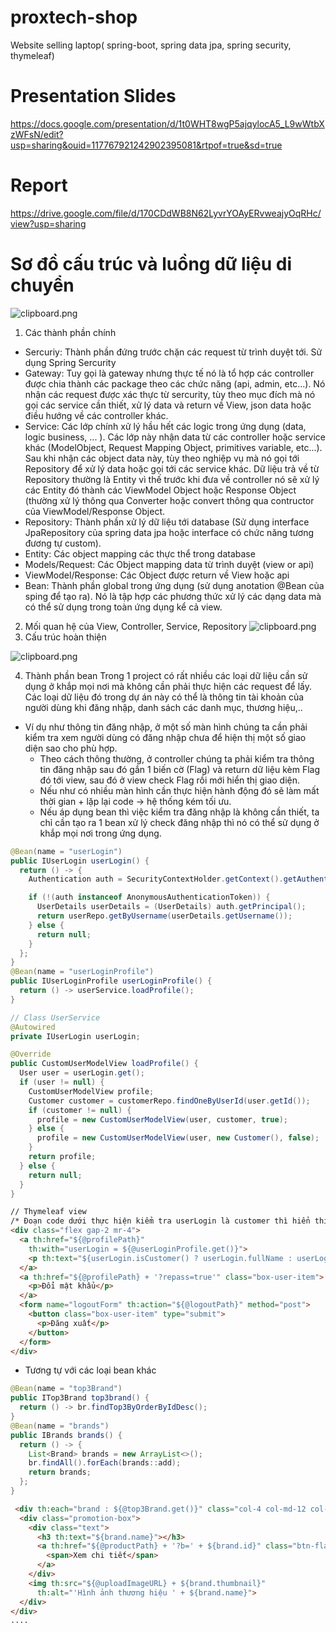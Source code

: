 # proxtech-shop
Website selling laptop( spring-boot, spring data jpa, spring security, thymeleaf)
# Presentation Slides
https://docs.google.com/presentation/d/1t0WHT8wgP5ajqylocA5_L9wWtbXzWFsN/edit?usp=sharing&ouid=117767921242902395081&rtpof=true&sd=true
# Report
https://drive.google.com/file/d/170CDdWB8N62LyvrYOAyERvweajyOqRHc/view?usp=sharing
# Sơ đồ cấu trúc và luồng dữ liệu di chuyển
![clipboard.png](images/a8B3Uy-X5-clipboard.png)
1. Các thành phần chính
* Sercuriy: Thành phần đứng trước chặn các request từ trình duyệt tới. Sử dụng Spring Sercurity
* Gateway: Tuy gọi là gateway nhưng thực tế nó là tổ hợp các controller được chia thành các package theo các chức năng (api, admin, etc...). Nó nhận các request được xác thực từ sercurity, tùy theo mục đích mà nó gọi các service cần thiết, xử lý data và return về View, json data hoặc điều hướng về các controller khác.
* Service: Các lớp chính xử lý hầu hết các logic trong ứng dụng (data, logic business, ... ). Các lớp này nhận data từ các controller hoặc service khác (ModelObject, Request Mapping Object, primitives variable, etc...). Sau khi nhận các object data này, tùy theo nghiệp vụ mà nó gọi tới Repository để xử lý data hoặc gọi tới các service khác. Dữ liệu trả về từ Repository thường là Entity vì thế trước khi đưa về controller nó sẽ xử lý các Entity đó thành các ViewModel Object hoặc Response Object (thường xử lý thông qua Converter hoặc convert thông qua contructor của ViewModel/Response Object.
* Repository: Thành phần xử lý dữ liệu tới database (Sử dụng interface JpaRepository của spring data jpa hoặc interface có chức năng tương đương tự custom).
* Entity: Các object mapping các thực thể trong database
* Models/Request: Các Object mapping data từ trình duyệt (view or api)
* ViewModel/Response: Các Object được return về View hoặc api
* Bean: Thành phần global trong ứng dụng (sử dụng anotation @Bean của sping để tạo ra). Nó là tập hợp các phương thức xử lý các dạng data mà có thể sử dụng trong toàn ứng dụng kể cả view.
2. Mối quan hệ của View, Controller, Service, Repository
![clipboard.png](images/J3y7-LUX6-clipboard.png)
3. Cấu trúc hoàn thiện

![clipboard.png](images/thp70f77E-clipboard.png)

4. Thành phần bean
Trong 1 project có rất nhiều các loại dữ liệu cần sử dụng ở khắp mọi nơi mà không cần phải thực hiện các request để lấy. Các loại dữ liệu đó trong dự án này có thể là thông tin tài khoản của người dùng khi đăng nhập, danh sách các danh mục, thương hiệu,.. 
* Ví dụ như thông tin đăng nhập, ở một số màn hình chúng ta cần phải kiểm tra xem người dùng có đăng nhập chưa để hiện thị một số giao diện sao cho phù hợp.
  * Theo cách thông thường, ở controller chúng ta phải kiểm tra thông tin đăng nhập sau đó gắn 1 biến cờ (Flag) và return dữ liệu kèm Flag đó tới view, sau đó ở view check Flag rồi mới hiển thị giao diện.
  * Nếu như có nhiều màn hình cần thực hiện hành động đó sẽ làm mất thời gian + lặp lại code -> hệ thống kém tối ưu.
  * Nếu áp dụng bean thì việc kiểm tra đăng nhập là không cần thiết, ta chỉ cần tạo ra 1 bean xử lý check đăng nhập thì nó có thể sử dụng ở khắp mọi nơi trong ứng dụng.
```java
@Bean(name = "userLogin")
public IUserLogin userLogin() {
  return () -> {
    Authentication auth = SecurityContextHolder.getContext().getAuthentication();

    if (!(auth instanceof AnonymousAuthenticationToken)) {
      UserDetails userDetails = (UserDetails) auth.getPrincipal();
      return userRepo.getByUsername(userDetails.getUsername());
    } else {
      return null;
    }
  };
}
@Bean(name = "userLoginProfile")
public IUserLoginProfile userLoginProfile() {
  return () -> userService.loadProfile();
}
```
```java
// Class UserService
@Autowired
private IUserLogin userLogin;

@Override
public CustomUserModelView loadProfile() {
  User user = userLogin.get();
  if (user != null) {
    CustomUserModelView profile;
    Customer customer = customerRepo.findOneByUserId(user.getId());
    if (customer != null) {
      profile = new CustomUserModelView(user, customer, true);
    } else {
      profile = new CustomUserModelView(user, new Customer(), false);
    }
    return profile;
  } else {
    return null;
  }
}
```
```html
// Thymeleaf view
/* Đoạn code dưới thực hiện kiểm tra userLogin là customer thì hiển thị tên, không phải thì hiển thị user name */
<div class="flex gap-2 mr-4">
  <a th:href="${@profilePath}"
    th:with="userLogin = ${@userLoginProfile.get()}">
    <p th:text="${userLogin.isCustomer() ? userLogin.fullName : userLogin.username}"></p>
  </a> 
  <a th:href="${@profilePath} + '?repass=true'" class="box-user-item">
    <p>Đổi mật khẩu</p>
  </a>
  <form name="logoutForm" th:action="${@logoutPath}" method="post">
    <button class="box-user-item" type="submit">
      <p>Đăng xuất</p>
    </button>
  </form>
</div>
```
* Tương tự với các loại bean khác
```java
@Bean(name = "top3Brand")
public ITop3Brand top3brand() {
  return () -> br.findTop3ByOrderByIdDesc();
}
@Bean(name = "brands")
public IBrands brands() {
  return () -> {
    List<Brand> brands = new ArrayList<>();
    br.findAll().forEach(brands::add);
    return brands;
  };
}
```
```html
 <div th:each="brand : ${@top3Brand.get()}" class="col-4 col-md-12 col-sm-12">
  <div class="promotion-box">
    <div class="text">
      <h3 th:text="${brand.name}"></h3>
      <a th:href="${@productPath} + '?b=' + ${brand.id}" class="btn-flat btn-hover">
        <span>Xem chi tiết</span>
      </a>
    </div>
    <img th:src="${@uploadImageURL} + ${brand.thumbnail}"
      th:alt="'Hình ảnh thương hiệu ' + ${brand.name}">
  </div>
</div>
....
```
